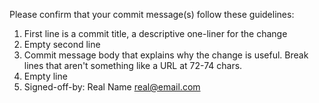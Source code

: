 Please confirm that your commit message(s) follow these guidelines:

1. First line is a commit title, a descriptive one-liner for the change
2. Empty second line
3. Commit message body that explains why the change is useful. Break lines that
   aren't something like a URL at 72-74 chars.
4. Empty line
5. Signed-off-by: Real Name <real@email.com>
